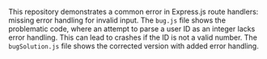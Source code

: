 This repository demonstrates a common error in Express.js route handlers: missing error handling for invalid input. The `bug.js` file shows the problematic code, where an attempt to parse a user ID as an integer lacks error handling.  This can lead to crashes if the ID is not a valid number. The `bugSolution.js` file shows the corrected version with added error handling.